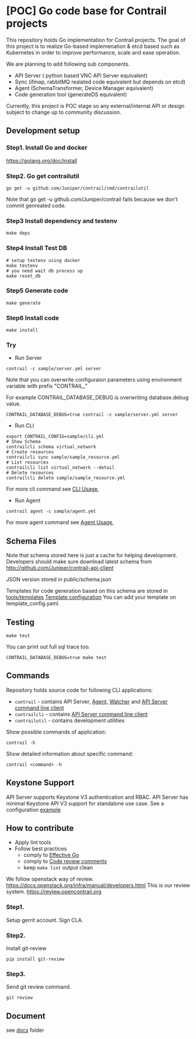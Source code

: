 # [POC] Go code base for Contrail projects

This repository holds Go implementation for Contrail projects.
The goal of this project is
to realize Go-based implemenation & etcd based such as Kubernetes
in order to improve performance, scale and ease operation.

We are planning to add following sub components.

- API Server ( python based VNC API Server equivalent)
- Sync (ifmap, rabbitMQ realated code equivalent but depends on etcd)
- Agent (SchemaTransformer, Device Manager equivalent)
- Code generation tool (generateDS equivalent)

Currently, this project is
POC stage so any external/internal API or design subject to change up
to community discussion.

## Development setup

### Step1. Install Go and docker

https://golang.org/doc/install

### Step2. Go get contrailutil

``` shell
go get -u github.com/Juniper/contrail/cmd/contrailutil
```

Note that go get -u github.com/Juniper/contrail fails because we don't
commit genreated code.

### Step3 Install dependency and testenv

``` shell
make deps
```

### Step4 Install Test DB

```
# setup testenv using docker
make testenv
# you need wait db process up
make reset_db
```

### Step5 Generate code

``` shell
make generate
```

### Step6 Install code

``` shell
make install
```

### Try

- Run Server
```
contrail -c sample/server.yml server
```

Note that you can overwrite configuraion parameters using environment variable with
prefix "CONTRAIL_"

For example CONTRAIL_DATABASE_DEBUG is overwriting database.debug value.
``` shell
CONTRAIL_DATABASE_DEBUG=true contrail -c sample/server.yml server
```

- Run CLI

```
export CONTRAIL_CONFIG=sample/cli.yml
# Show Schema
contrailcli schema virtual_network
# Create resources
contrailcli sync sample/sample_resource.yml
# List resources
contrailcli list virtual_network --detail
# Delete resources
contrailcli delete sample/sample_resource.yml
```

For more cli command see [CLI Usage](doc/cli.md),

- Run Agent

```
contrail agent -c sample/agent.yml
```

For more agent command see [Agent Usage](doc/agent.md),

## Schema Files

Note that schema stored here is just a cache for helping development.
Developers should make sure download latest schema from http://github.com/Juniper/contrail-api-client

JSON version stored in public/schema.json

Templates for code generation based on this schema are stored in [tools/templates](tools/templates)
[Template configuration](tools/templates/template_config.yaml)
You can add your template on template_config.yaml.

## Testing

``` shell
make test
```

You can print out full sql trace too.

``` shell
CONTRAIL_DATABASE_DEBUG=true make test
```

## Commands

Repository holds source code for following CLI applications:
- `contrail` - contains API Server, [Agent](doc/agent.md), [Watcher](doc/watcher.md)
and [API Server command line client][cli] 
- `contrailcli` - contains [API Server command line client][cli]
- `contrailutil` - contains development utilities

Show possible commands of application:

``` shell
contrail -h
```

Show detailed information about specific command:

``` shell
contrail <command> -h
```

[cli]: doc/cli.md


## Keystone Support

API Server supports Keystone V3 authentication and RBAC.
API Server has minimal Keystone API V3 support for standalone use case.
See a configuration [example](sample/server.yml)

## How to contribute

- Apply lint tools
- Follow best practices
  - comply to [Effective Go](https://golang.org/doc/effective_go.html)
  - comply to [Code review comments](https://github.com/golang/go/wiki/CodeReviewComments)
  - keep `make lint` output clean

We follow openstack way of review. https://docs.openstack.org/infra/manual/developers.html
This is our review system. https://review.opencontrail.org

### Step1.

Setup gerrit account. Sign CLA.

### Step2.

Install git-review

```
pip install git-review
```

### Step3.

Send git review command.
```
git review
```

## Document

see [docs](./docs) folder